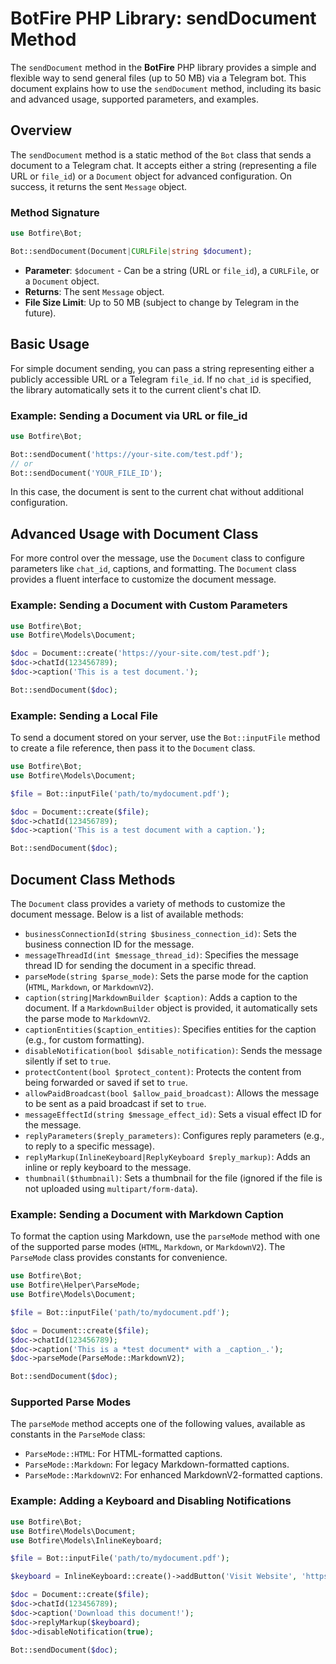 # BotFire PHP Library: sendDocument Method

The `sendDocument` method in the **BotFire** PHP library provides a simple and flexible way to send general files (up to 50 MB) via a Telegram bot. This document explains how to use the `sendDocument` method, including its basic and advanced usage, supported parameters, and examples.

## Overview

The `sendDocument` method is a static method of the `Bot` class that sends a document to a Telegram chat. It accepts either a string (representing a file URL or `file_id`) or a `Document` object for advanced configuration. On success, it returns the sent `Message` object.

### Method Signature

```php
use Botfire\Bot;

Bot::sendDocument(Document|CURLFile|string $document);
```

- **Parameter**: `$document` - Can be a string (URL or `file_id`), a `CURLFile`, or a `Document` object.
- **Returns**: The sent `Message` object.
- **File Size Limit**: Up to 50 MB (subject to change by Telegram in the future).

## Basic Usage

For simple document sending, you can pass a string representing either a publicly accessible URL or a Telegram `file_id`. If no `chat_id` is specified, the library automatically sets it to the current client's chat ID.

### Example: Sending a Document via URL or file_id

```php
use Botfire\Bot;

Bot::sendDocument('https://your-site.com/test.pdf');
// or
Bot::sendDocument('YOUR_FILE_ID');
```

In this case, the document is sent to the current chat without additional configuration.

## Advanced Usage with Document Class

For more control over the message, use the `Document` class to configure parameters like `chat_id`, captions, and formatting. The `Document` class provides a fluent interface to customize the document message.

### Example: Sending a Document with Custom Parameters

```php
use Botfire\Bot;
use Botfire\Models\Document;

$doc = Document::create('https://your-site.com/test.pdf');
$doc->chatId(123456789);
$doc->caption('This is a test document.');

Bot::sendDocument($doc);
```

### Example: Sending a Local File

To send a document stored on your server, use the `Bot::inputFile` method to create a file reference, then pass it to the `Document` class.

```php
use Botfire\Bot;
use Botfire\Models\Document;

$file = Bot::inputFile('path/to/mydocument.pdf');

$doc = Document::create($file);
$doc->chatId(123456789);
$doc->caption('This is a test document with a caption.');

Bot::sendDocument($doc);
```

## Document Class Methods

The `Document` class provides a variety of methods to customize the document message. Below is a list of available methods:

- `businessConnectionId(string $business_connection_id)`: Sets the business connection ID for the message.
- `messageThreadId(int $message_thread_id)`: Specifies the message thread ID for sending the document in a specific thread.
- `parseMode(string $parse_mode)`: Sets the parse mode for the caption (`HTML`, `Markdown`, or `MarkdownV2`).
- `caption(string|MarkdownBuilder $caption)`: Adds a caption to the document. If a `MarkdownBuilder` object is provided, it automatically sets the parse mode to `MarkdownV2`.
- `captionEntities($caption_entities)`: Specifies entities for the caption (e.g., for custom formatting).
- `disableNotification(bool $disable_notification)`: Sends the message silently if set to `true`.
- `protectContent(bool $protect_content)`: Protects the content from being forwarded or saved if set to `true`.
- `allowPaidBroadcast(bool $allow_paid_broadcast)`: Allows the message to be sent as a paid broadcast if set to `true`.
- `messageEffectId(string $message_effect_id)`: Sets a visual effect ID for the message.
- `replyParameters($reply_parameters)`: Configures reply parameters (e.g., to reply to a specific message).
- `replyMarkup(InlineKeyboard|ReplyKeyboard $reply_markup)`: Adds an inline or reply keyboard to the message.
- `thumbnail($thumbnail)`: Sets a thumbnail for the file (ignored if the file is not uploaded using `multipart/form-data`).

### Example: Sending a Document with Markdown Caption

To format the caption using Markdown, use the `parseMode` method with one of the supported parse modes (`HTML`, `Markdown`, or `MarkdownV2`). The `ParseMode` class provides constants for convenience.

```php
use Botfire\Bot;
use Botfire\Helper\ParseMode;
use Botfire\Models\Document;

$file = Bot::inputFile('path/to/mydocument.pdf');

$doc = Document::create($file);
$doc->chatId(123456789);
$doc->caption('This is a *test document* with a _caption_.');
$doc->parseMode(ParseMode::MarkdownV2);

Bot::sendDocument($doc);
```

### Supported Parse Modes

The `parseMode` method accepts one of the following values, available as constants in the `ParseMode` class:

- `ParseMode::HTML`: For HTML-formatted captions.
- `ParseMode::Markdown`: For legacy Markdown-formatted captions.
- `ParseMode::MarkdownV2`: For enhanced MarkdownV2-formatted captions.

### Example: Adding a Keyboard and Disabling Notifications

```php
use Botfire\Bot;
use Botfire\Models\Document;
use Botfire\Models\InlineKeyboard;

$file = Bot::inputFile('path/to/mydocument.pdf');

$keyboard = InlineKeyboard::create()->addButton('Visit Website', 'https://your-site.com');

$doc = Document::create($file);
$doc->chatId(123456789);
$doc->caption('Download this document!');
$doc->replyMarkup($keyboard);
$doc->disableNotification(true);

Bot::sendDocument($doc);
```
